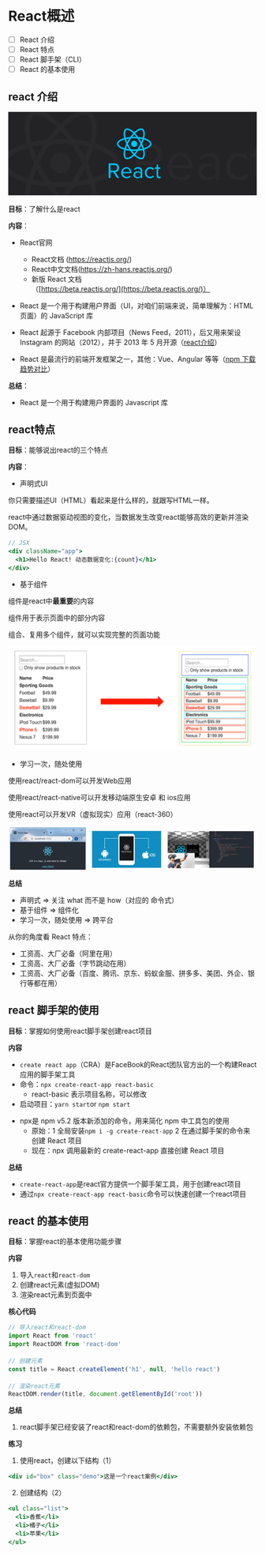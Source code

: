 # React概述

+  [ ]   React 介绍
+  [ ]   React 特点
+  [ ]   React 脚手架（CLI）
+  [ ]   React 的基本使用

## react 介绍

![image-20211006124106131](images/image-20211006124106131.png)

**目标**：了解什么是react

**内容**：

+ React官网
  + React文档 (<https://reactjs.org/>)
  + React中文文档(https://zh-hans.reactjs.org/)
  + 新版 React 文档（[https://beta.reactjs.org/](https://beta.reactjs.org/)）
+ React 是一个用于构建用户界面（UI，对咱们前端来说，简单理解为：HTML 页面）的 JavaScript 库  

+ React 起源于 Facebook 内部项目（News Feed，2011），后又用来架设 Instagram 的网站（2012），并于 2013 年 5 月开源（[react介绍](https://baike.baidu.com/item/react/18077599?fr=aladdin)）
+ React 是最流行的前端开发框架之一，其他：Vue、Angular 等等（[npm 下载趋势对比](https://www.npmtrends.com/angular-vs-react-vs-vue)）

**总结**：

 + React 是一个用于构建用户界面的 Javascript 库

## react特点

**目标**：能够说出react的三个特点

**内容**：

+ 声明式UI

你只需要描述UI（HTML）看起来是什么样的，就跟写HTML一样。

react中通过数据驱动视图的变化，当数据发生改变react能够高效的更新并渲染DOM。

```jsx
// JSX
<div className="app">
  <h1>Hello React! 动态数据变化:{count}</h1>
</div>
```

+ 基于组件

组件是react中**最重要**的内容

组件用于表示页面中的部分内容

组合、复用多个组件，就可以实现完整的页面功能

![image-20211006125027421](images/image-20211006125027421.png)

+ 学习一次，随处使用

使用react/react-dom可以开发Web应用

使用react/react-native可以开发移动端原生安卓 和 ios应用

使用react可以开发VR（虚拟现实）应用（react-360）

![image-20211006125918723](images/image-20211006125918723.png)

**总结**

- 声明式  => 关注 what 而不是 how（对应的 命令式）
- 基于组件  => 组件化
- 学习一次，随处使用  => 跨平台

从你的角度看 React 特点：

- 工资高、大厂必备（阿里在用）
- 工资高、大厂必备（字节跳动在用）
- 工资高、大厂必备（百度、腾讯、京东、蚂蚁金服、拼多多、美团、外企、银行等都在用）

## react 脚手架的使用

**目标**：掌握如何使用react脚手架创建react项目

**内容**

- `create react app`（CRA）是FaceBook的React团队官方出的一个构建React应用的脚手架工具
- 命令：`npx create-react-app react-basic`
  - react-basic 表示项目名称，可以修改
- 启动项目：`yarn start`or `npm start`

+ npx是 npm v5.2 版本新添加的命令，用来简化 npm 中工具包的使用
  - 原始：1 全局安装`npm i -g create-react-app` 2 在通过脚手架的命令来创建 React 项目
  - 现在：npx 调用最新的 create-react-app 直接创建 React 项目

**总结**

+ `create-react-app`是react官方提供一个脚手架工具，用于创建react项目
+ 通过`npx create-react-app react-basic`命令可以快速创建一个react项目

## react 的基本使用

**目标**：掌握react的基本使用功能步骤

**内容**

1. 导入`react`和`react-dom`   
2. 创建react元素(虚拟DOM)
3. 渲染react元素到页面中

**核心代码**

```jsx
// 导入react和react-dom
import React from 'react'
import ReactDOM from 'react-dom'

// 创建元素
const title = React.createElement('h1', null, 'hello react')

// 渲染react元素
ReactDOM.render(title, document.getElementById('root'))
```

**总结**

1. react脚手架已经安装了react和react-dom的依赖包，不需要额外安装依赖包

**练习**

1. 使用react，创建以下结构（1）

```jsx
<div id="box" class="demo">这是一个react案例</div>
```

2. 创建结构（2）

```jsx
<ul class="list">
  <li>香蕉</li>
  <li>橘子</li>
  <li>苹果</li>
</ul>
```





